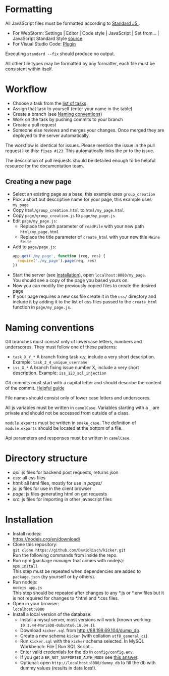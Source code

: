 # Formatting

All JavaScript files must be formatted according to [Standard JS ](https://standardjs.com/).
- For WebStorm: Settings | Editor | Code style | JavaScript | Set from... | JavaScript Standard Style [source](https://plugins.jetbrains.com/plugin/8396-clangformatij)
- For Visual Studio Code: [Plugin](https://marketplace.visualstudio.com/items?itemName=chenxsan.vscode-standardjs)

Executing `standard --fix` should produce no output.

All other file types may be formatted by any formatter, each file must be consistent within itself.

# Workflow

- Choose a task from the [list of tasks](https://github.com/DavidRisch/kicker/wiki/Tasks)
- Assign that task to yourself (enter your name in the table)
- Create a branch (see [Naming conventions](#naming-conventions))
- Work on the task by pushing commits to your branch
- Create a pull request
- Someone else reviews and merges your changes. Once merged they are deployed to the server automatically.

The workflow is identical for issues. Please mention the issue in the pull request like this: `fixes #123`. This automatically links the pr to the issue.

The description of pull requests should be detailed enough to be helpful resource for the documentation team.

## Creating a new page

- Select an existing page as a base, this example uses `group_creation`
- Pick a short but descriptive name for your page, this example uses `my_page`
- Copy `html/group_creation.html` to `html/my_page.html`
- Copy `page/group_creation.js` to `page/my_page.js`
- Edit `page/my_page.js`:
  - Replace the path parameter of `readFile` with your new path `html/my_page.html`
  - Replace the title parameter of `create_html` with your new title `Meine Seite`
- Add to `page/page.js`:
  ```js
  app.get('/my_page', function (req, res) {
    require('./my_page').page(req, res)
  })
  ```
- Start the server (see [Installation](#installation)), open `localhost:8080/my_page`.  
  You should see a copy of the page you based yours on.
- Now you can modify the previously copied files to create the desired page
- If your page requires a new css file create it in the `css/` directory and 
include it by adding it to the list of css files passed to the `create_html` function in `page/my_page.js`.

# Naming conventions

Git branches must consist only of lowercase letters, numbers and underscores. They must follow one of these patterns:
- `task_X_Y_*` A branch fixing task x.y, include a very short description. Example: `task_2_4_unique_username`
- `iss_X_*` A branch fixing issue number X, include a very short description. Example: `iss_123_sql_injection`

Git commits must start with a capital letter and should describe the content of the commit. [Helpful guide](https://chris.beams.io/posts/git-commit/)

File names should consist only of lower case letters and underscores.

All js variables must be written in `camelCase`. Variables starting with a `_` are private and should not be accessed from outside of a class.

`module.exports` must be written in `snake_case`. The definition of `module.exports` should be located at the bottom of a file.

Api parameters and responses must be written in `camelCase`.

# Directory structure

- _api_: js files for backend post requests, returns json
- _css_: all css files
- _html_: all html files, mostly for use in _pages/_
- _js_: js files for use in the client browser
- _page_: js files generating html on get requests
- _src_: js files for importing in other javascript files

# Installation

- Install nodejs:  
  https://nodejs.org/en/download/
- Clone this repository:  
  ```git clone https://github.com/DavidRisch/kicker.git```  
  Run the following commands from inside the repo.
- Run npm (package manager that comes with nodejs):  
  `npm install`  
  This step must be repeated when dependencies are added to `package.json` (by yourself or by others).
- Run nodejs:  
  `nodejs app.js`  
  This step should be repeated after changes to any *.js or *.env files but it is not required for changes to *.html and *.css files.
- Open in your browser:  
  `localhost:8080`
- Install a local version of the database:
  - Install a mysql server, most versions will work (known working: `10.1.44-MariaDB-0ubuntu0.18.04.1`). 
  - Download `kicker.sql` from http://88.198.69.104/dump_db.
  - Create a new schema `kicker` (with collation `utf8_general_ci`).
  - Run `kicker.sql` with the `kicker` schema selected. In MySQL Workbench: File | Run SQL Script...
  - Enter valid credentials for the db in `config/config.env`.
  - If you get a `ER_NOT_SUPPORTED_AUTH_MODE` see [this answer](https://stackoverflow.com/a/50547109/13623303).
  - Optional: open `http://localhost:8080/dummy_db` to fill the db with dummy values (results in data loss!).
